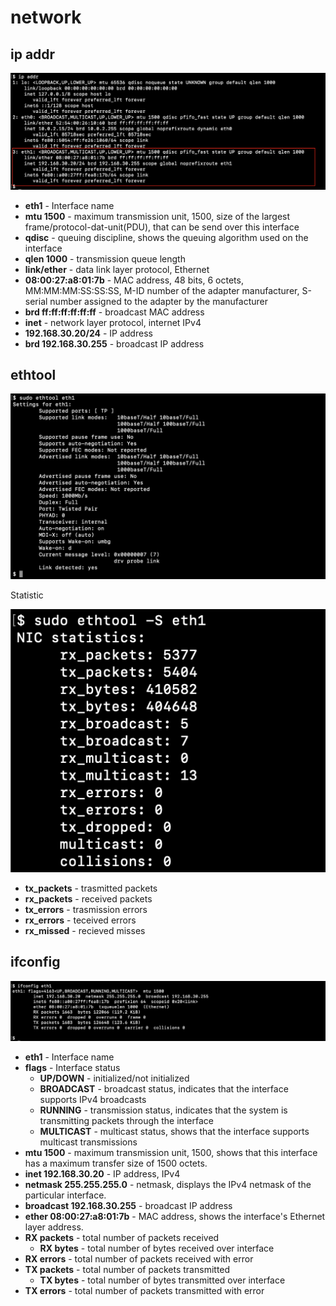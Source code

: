 # network

## ip addr

![ip-addr](screenshots/screenshot-ip-addr.png)

* **eth1** - Interface name
* **mtu 1500** - maximum transmission unit, 1500, size of the largest frame/protocol-dat-unit(PDU), that can be send over this interface
* **qdisc** - queuing discipline, shows the queuing algorithm used on the interface
* **qlen 1000** - transmission queue length
* **link/ether** - data link layer protocol, Ethernet
* **08:00:27:a8:01:7b** - MAC address, 48 bits, 6 octets, MM:MM:MM:SS:SS:SS, M-ID number of the adapter manufacturer, S-serial number assigned to the adapter by the manufacturer
* **brd ff:ff:ff:ff:ff:ff** - broadcast MAC address
* **inet** - network layer protocol, internet IPv4
* **192.168.30.20/24** - IP address
* **brd 192.168.30.255** - broadcast IP address


## ethtool

![ethtool](screenshots/screenshot-ethtool.png)

Statistic

![ethtool-s](screenshots/screenshot-ethtool-s.png)

* **tx_packets** - trasmitted packets
* **rx_packets** - received packets
* **tx_errors** - trasmission errors
* **rx_errors** - teceived errors
* **rx_missed** - recieved misses

## ifconfig

![ifconfig](screenshots/screenshot-ifconfig.png)

* **eth1** - Interface name
* **flags** - Interface status
    * **UP/DOWN** - initialized/not initialized 
    * **BROADCAST** - broadcast status, indicates that the interface supports IPv4 broadcasts
    * **RUNNING** - transmission status, indicates that the system is transmitting packets through the interface
    * **MULTICAST** - multicast status, shows that the interface supports multicast transmissions
* **mtu 1500** - maximum transmission unit, 1500, shows that this interface has a maximum transfer size of 1500 octets. 
* **inet 192.168.30.20** - IP address, IPv4
* **netmask 255.255.255.0** - netmask, displays the IPv4 netmask of the particular interface.
* **broadcast 192.168.30.255** - broadcast IP address
* **ether 08:00:27:a8:01:7b** - MAC address, shows the interface's Ethernet layer address. 
* **RX packets** - total number of packets received
    * **RX bytes** - total number of bytes received over interface
* **RX errors** - total number of packets received with error
* **TX packets** - total number of packets transmitted
    * **TX bytes** - total number of bytes transmitted over interface
* **TX errors** - total number of packets transmitted with error
